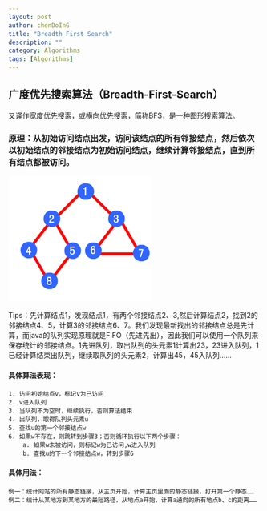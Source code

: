 ```yaml
---
layout: post
author: chenDoInG
title: "Breadth First Search"
description: ""
category: Algorithms
tags: [Algorithms]
---
```

## 广度优先搜索算法（Breadth-First-Search）

 又译作宽度优先搜索，或横向优先搜索，简称BFS，是一种图形搜索算法。

### 原理：从初始访问结点出发，访问该结点的所有邻接结点，然后依次以初始结点的邻接结点为初始访问结点，继续计算邻接结点，直到所有结点都被访问。

![alt='bfs'](/public/img/bfs.png)

Tips：先计算结点1，发现结点1，有两个邻接结点2、3,然后计算结点2，找到2的邻接结点4、5，计算3的邻接结点6、7。我们发现最新找出的邻接结点总是先计算，而java的队列实现原理就是FIFO（先进先出），因此我们可以使用一个队列来保存统计的邻接结点。1先进队列，取出队列的头元素1计算出23，23进入队列，1已经计算结束出队列，继续取队列的头元素2，计算出45，45入队列……

#### 具体算法表现：

	1. 访问初始结点v，标记v为已访问
	2. v进入队列
	3. 当队列不为空时，继续执行，否则算法结束
	4. 出队列，取得队列头元素u
	5. 查找u的第一个邻接结点w
	6. 如果w不存在，则跳转到步骤3；否则循环执行以下两个步骤：
		a. 如果w未被访问，则标记w为已访问,w进入队列
		b. 查找u的下一个邻接结点w，转到步骤6

#### 具体用法：

	例一：统计网站的所有静态链接，从主页开始，计算主页里面的静态链接，打开第一个静态……
	例二：统计从某地方到某地方的最短路径，从地点a开始，计算a通向的所有地点b、c的距离……
